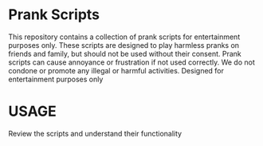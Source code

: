 # Prank Scripts
This repository contains a collection of prank scripts for entertainment purposes only. These scripts are designed to play harmless pranks on friends and family, but should not be used without their consent.
Prank scripts can cause annoyance or frustration if not used correctly. We do not condone or promote any illegal or harmful activities.
Designed for entertainment purposes only

# USAGE
  Review the scripts and understand their functionality
